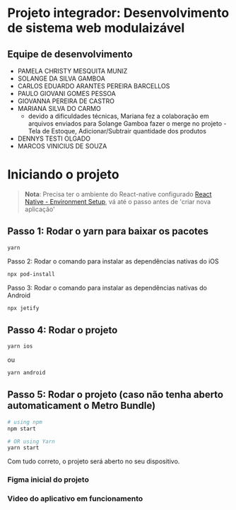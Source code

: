 # Projeto integrador: Desenvolvimento de sistema web modulaizável

## Equipe de desenvolvimento
- PAMELA CHRISTY MESQUITA MUNIZ
- SOLANGE DA SILVA GAMBOA
- CARLOS EDUARDO ARANTES PEREIRA BARCELLOS
- PAULO GIOVANI GOMES PESSOA
- GIOVANNA PEREIRA DE CASTRO
- MARIANA SILVA DO CARMO 
  - devido a dificuldades técnicas, Mariana fez a colaboração em arquivos enviados para Solange Gamboa fazer o merge no projeto - Tela de Estoque, Adicionar/Subtrair quantidade dos produtos
- DENNYS TESTI OLGADO
- MARCOS VINICIUS DE SOUZA


# Iniciando o projeto

>**Nota**: Precisa ter o ambiente do React-native configurado [React Native - Environment Setup](https://reactnative.dev/docs/environment-setup), vá até o passo antes de  'criar nova aplicação' 

## Passo 1: Rodar o yarn para baixar os pacotes

```bash
yarn
```

Passo 2: Rodar o comando para instalar as dependências nativas do iOS

```bash
npx pod-install
```

Passo 3: Rodar o comando para instalar as dependências nativas do Android

```bash
npx jetify
```

## Passo 4: Rodar o projeto

```bash
yarn ios
```

ou

```bash
yarn android
```

## Passo 5: Rodar o projeto (caso não tenha aberto automaticament o Metro Bundle)
```bash
# using npm
npm start

# OR using Yarn
yarn start
```

Com tudo correto, o projeto será aberto no seu dispositivo.


### Figma inicial do projeto

### Video do aplicativo em funcionamento
